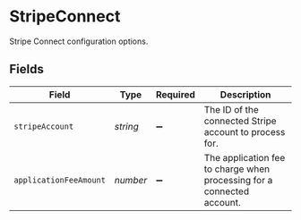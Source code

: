# StripeConnect

Stripe Connect configuration options.


## Fields

| Field                                                                  | Type                                                                   | Required                                                               | Description                                                            |
| ---------------------------------------------------------------------- | ---------------------------------------------------------------------- | ---------------------------------------------------------------------- | ---------------------------------------------------------------------- |
| `stripeAccount`                                                        | *string*                                                               | :heavy_minus_sign:                                                     | The ID of the connected Stripe account to process for.                 |
| `applicationFeeAmount`                                                 | *number*                                                               | :heavy_minus_sign:                                                     | The application fee to charge when processing for a connected account. |